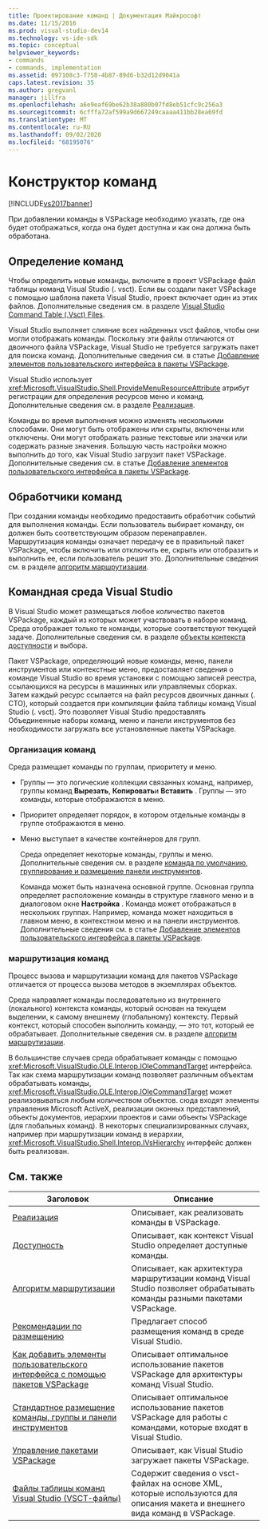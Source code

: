 ```yaml
---
title: Проектирование команд | Документация Майкрософт
ms.date: 11/15/2016
ms.prod: visual-studio-dev14
ms.technology: vs-ide-sdk
ms.topic: conceptual
helpviewer_keywords:
- commands
- commands, implementation
ms.assetid: 097108c3-f758-4b87-89d6-b32d12d9041a
caps.latest.revision: 35
ms.author: gregvanl
manager: jillfra
ms.openlocfilehash: a6e9eaf69be62b38a880b07fd8eb51cfc9c256a3
ms.sourcegitcommit: 6cfffa72af599a9d667249caaaa411bb28ea69fd
ms.translationtype: MT
ms.contentlocale: ru-RU
ms.lasthandoff: 09/02/2020
ms.locfileid: "68195076"
---
```

# <a name="command-design"></a>Конструктор команд
[!INCLUDE[vs2017banner](../../includes/vs2017banner.md)]

При добавлении команды в VSPackage необходимо указать, где она будет отображаться, когда она будет доступна и как она должна быть обработана.  
  
## <a name="defining-commands"></a>Определение команд  
 Чтобы определить новые команды, включите в проект VSPackage файл таблицы команд Visual Studio (. vsct). Если вы создали пакет VSPackage с помощью шаблона пакета Visual Studio, проект включает один из этих файлов. Дополнительные сведения см. в разделе [Visual Studio Command Table (.Vsct) Files](../../extensibility/internals/visual-studio-command-table-dot-vsct-files.md).  
  
 Visual Studio выполняет слияние всех найденных vsct файлов, чтобы они могли отображать команды. Поскольку эти файлы отличаются от двоичного файла VSPackage, Visual Studio не требуется загружать пакет для поиска команд. Дополнительные сведения см. в статье [Добавление элементов пользовательского интерфейса в пакеты VSPackage](../../extensibility/internals/how-vspackages-add-user-interface-elements.md).  
  
 Visual Studio использует <xref:Microsoft.VisualStudio.Shell.ProvideMenuResourceAttribute> атрибут регистрации для определения ресурсов меню и команд. Дополнительные сведения см. в разделе [Реализация](../../extensibility/internals/command-implementation.md).  
  
 Команды во время выполнения можно изменять несколькими способами. Они могут быть отображены или скрыты, включены или отключены. Они могут отображать разные текстовые или значки или содержать разные значения. Большую часть настройки можно выполнить до того, как Visual Studio загрузит пакет VSPackage. Дополнительные сведения см. в статье [Добавление элементов пользовательского интерфейса в пакеты VSPackage](../../extensibility/internals/how-vspackages-add-user-interface-elements.md).  
  
## <a name="command-handlers"></a>Обработчики команд  
 При создании команды необходимо предоставить обработчик событий для выполнения команды. Если пользователь выбирает команду, он должен быть соответствующим образом перенаправлен. Маршрутизация команды означает передачу ее в правильный пакет VSPackage, чтобы включить или отключить ее, скрыть или отобразить и выполнить ее, если пользователь решит это. Дополнительные сведения см. в разделе [алгоритм маршрутизации](../../extensibility/internals/command-routing-algorithm.md).  
  
## <a name="the-visual-studio-command-environment"></a>Командная среда Visual Studio  
 В Visual Studio может размещаться любое количество пакетов VSPackage, каждый из которых может участвовать в наборе команд. Среда отображает только те команды, которые соответствуют текущей задаче. Дополнительные сведения см. в разделе [объекты контекста](../../extensibility/internals/selection-context-objects.md) [доступности](../../extensibility/internals/command-availability.md) и выбора.  
  
 Пакет VSPackage, определяющий новые команды, меню, панели инструментов или контекстные меню, предоставляет сведения о команде Visual Studio во время установки с помощью записей реестра, ссылающихся на ресурсы в машинных или управляемых сборках. Затем каждый ресурс ссылается на файл ресурсов двоичных данных (. CTO), который создается при компиляции файла таблицы команд Visual Studio (. vsct). Это позволяет Visual Studio предоставлять Объединенные наборы команд, меню и панели инструментов без необходимости загружать все установленные пакеты VSPackage.  
  
### <a name="command-organization"></a>Организация команд  
 Среда размещает команды по группам, приоритету и меню.  
  
- Группы — это логические коллекции связанных команд, например, группы команд **Вырезать**, **Копировать**и **Вставить** . Группы — это команды, которые отображаются в меню.  
  
- Приоритет определяет порядок, в котором отдельные команды в группе отображаются в меню.  
  
- Меню выступает в качестве контейнеров для групп.  
  
  Среда определяет некоторые команды, группы и меню. Дополнительные сведения см. в разделе [команда по умолчанию, группирование и размещение панели инструментов](../../extensibility/internals/default-command-group-and-toolbar-placement.md).  
  
  Команда может быть назначена основной группе. Основная группа определяет расположение команды в структуре главного меню и в диалоговом окне **Настройка** . Команда может отображаться в нескольких группах. Например, команда может находиться в главном меню, в контекстном меню и на панели инструментов. Дополнительные сведения см. в статье [Добавление элементов пользовательского интерфейса в пакеты VSPackage](../../extensibility/internals/how-vspackages-add-user-interface-elements.md).  
  
### <a name="command-routing"></a>маршрутизация команд  
 Процесс вызова и маршрутизации команд для пакетов VSPackage отличается от процесса вызова методов в экземплярах объектов.  
  
 Среда направляет команды последовательно из внутреннего (локального) контекста команды, который основан на текущем выделении, к самому внешнему (глобальному) контексту. Первый контекст, который способен выполнить команду, — это тот, который ее обрабатывает. Дополнительные сведения см. в разделе [алгоритм маршрутизации](../../extensibility/internals/command-routing-algorithm.md).  
  
 В большинстве случаев среда обрабатывает команды с помощью <xref:Microsoft.VisualStudio.OLE.Interop.IOleCommandTarget> интерфейса. Так как схема маршрутизации команд позволяет различным объектам обрабатывать команды, <xref:Microsoft.VisualStudio.OLE.Interop.IOleCommandTarget> может реализовываться любым количеством объектов. сюда входят элементы управления Microsoft ActiveX, реализации оконных представлений, объекты документов, иерархии проектов и сами объекты VSPackage (для глобальных команд). В некоторых специализированных случаях, например при маршрутизации команд в иерархии, <xref:Microsoft.VisualStudio.Shell.Interop.IVsHierarchy> интерфейс должен быть реализован.  
  
## <a name="related-topics"></a>См. также  
  
|Заголовок|Описание|  
|-----------|-----------------|  
|[Реализация](../../extensibility/internals/command-implementation.md)|Описывает, как реализовать команды в VSPackage.|  
|[Доступность](../../extensibility/internals/command-availability.md)|Описывает, как контекст Visual Studio определяет доступные команды.|  
|[Алгоритм маршрутизации](../../extensibility/internals/command-routing-algorithm.md)|Описывает, как архитектура маршрутизации команд Visual Studio позволяет обрабатывать команды разными пакетами VSPackage.|  
|[Рекомендации по размещению](../../extensibility/internals/command-placement-guidelines.md)|Предлагает способ размещения команд в среде Visual Studio.|  
|[Как добавить элементы пользовательского интерфейса с помощью пакетов VSPackage](../../extensibility/internals/how-vspackages-add-user-interface-elements.md)|Описывает оптимальное использование пакетов VSPackage для архитектуры команд Visual Studio.|  
|[Стандартное размещение команды, группы и панели инструментов](../../extensibility/internals/default-command-group-and-toolbar-placement.md)|Описывает оптимальное использование пакетов VSPackage для работы с командами, которые входят в Visual Studio.|  
|[Управление пакетами VSPackage](../../extensibility/managing-vspackages.md)|Описывает, как Visual Studio загружает пакеты VSPackage.|  
|[Файлы таблицы команд Visual Studio (VSCT-файлы)](../../extensibility/internals/visual-studio-command-table-dot-vsct-files.md)|Содержит сведения о vsct-файлах на основе XML, которые используются для описания макета и внешнего вида команд в VSPackage.|
